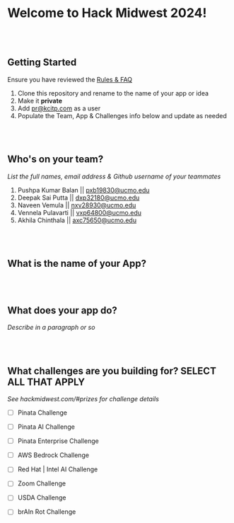 # Welcome to Hack Midwest 2024!
<br /><br />


## Getting Started
Ensure you have reviewed the [Rules & FAQ](https://hackmidwest.com/#faq)
1. Clone this repository and rename to the name of your app or idea
2. Make it **private**
3. Add pr@kcitp.com as a user
4. Populate the Team, App & Challenges info below and update as needed

<br /><br />

## Who's on your team?
*List the full names,  email address & Github username of your teammates*

1. Pushpa Kumar Balan || pxb19830@ucmo.edu                  <!-- **Full Name**  || **fullname@company.com**  (or fullname@school.edu if you're a CS student) || **Github Username** -->
2. Deepak Sai Putta   || dxp32180@ucmo.edu
3. Naveen Vemula      || nxv28930@ucmo.edu
4. Vennela Pulavarti  || vxp64800@ucmo.edu
5. Akhila Chinthala   || axc75650@ucmo.edu


<br /><br />


## What is the name of your App?


<br /><br />
## What does your app do?
*Describe in a paragraph or so*

<br /><br />


## What challenges are you building for? SELECT ALL THAT APPLY
*See hackmidwest.com/#prizes for challenge details*
- [ ]  Pinata Challenge
- [ ]  Pinata AI Challenge
- [ ]  Pinata Enterprise Challenge
- [ ]  AWS Bedrock Challenge
- [ ]  Red Hat | Intel AI Challenge
- [ ]  Zoom Challenge
- [ ]  USDA Challenge
- [ ]  brAIn Rot Challenge


<br /><br />
